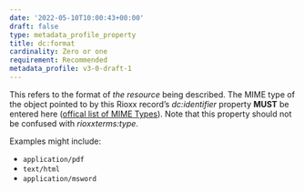 ```yaml
---
date: '2022-05-10T10:00:43+00:00'
draft: false
type: metadata_profile_property
title: dc:format
cardinality: Zero or one
requirement: Recommended
metadata_profile: v3-0-draft-1
---
```

This refers to the format of *the resource* being described. The MIME type of the object pointed to by this Rioxx record’s *dc&#58;identifier* property **MUST** be entered here ([offical list of MIME Types](https://www.iana.org/assignments/media-types/media-types.xhtml)). Note that this property should not be confused with *rioxxterms&#58;type*.

Examples might include:

* `application/pdf`
* `text/html`
* `application/msword`